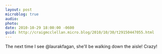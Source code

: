 ```yaml
---
layout: post
microblog: true
audio: 
photo: 
date: 2010-10-29 18:00:00 -0600
guid: http://craigmcclellan.micro.blog/2010/10/30/t29150447055.html
---
```

The next time I see @laurakfagan, she'll be walking down the aisle!  Crazy!
